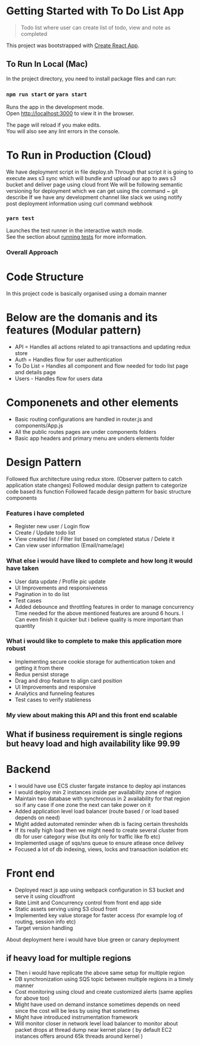 # Getting Started with To Do List App
> Todo list where user can create list of todo, view and note as completed

This project was bootstrapped with [Create React App](https://github.com/facebook/create-react-app).

## To Run In Local (Mac)

In the project directory, you need to install package files and can run:

### `npm run start` or `yarn start`

Runs the app in the development mode.\
Open [http://localhost:3000](http://localhost:3000) to view it in the browser.

The page will reload if you make edits.\
You will also see any lint errors in the console.

# To Run in Production (Cloud)
  We have deployment script in file deploy.sh 
  Through that script it is going to execute aws s3 sync which will bundle and upload our app to aws s3 bucket and deliver page using cloud front
  We will be following semantic versioning for deployment which we can get using the command ~ git describe
  If we have any development channel like slack we using notify post deployment information using curl command webhook


### `yarn test`

Launches the test runner in the interactive watch mode.\
See the section about [running tests](https://facebook.github.io/create-react-app/docs/running-tests) for more information.


### Overall Approach

# Code Structure
   In this project code is basically organised using a domain manner
   
# Below are the domanis and its features (Modular pattern)
  - API = Handles all actions related to api transactions and updating redux store
  - Auth = Handles flow for user authentication
  - To Do List = Handles all component and flow needed for todo list page and details page
  - Users - Handles flow for users data
 
# Componenets and other elements
  - Basic routing configurations are handled in router.js and components/App.js
  - All the public routes pages are under components folders
  - Basic app headers and primary menu are unders elements folder

# Design Pattern
  Followed flux architecture using redux store. (Observer pattern to catch application state changes)
  Followed modular design pattern to categorize code based its function
  Followed facade design patterm for basic structure components

### Features i have completed
  - Register new user / Login flow
  - Create / Update todo list
  - View created list / Filter list based on completed status / Delete it
  - Can view user information (Email/name/age)  

### What else i would have liked to complete and how long it would have taken
  - User data update / Profile pic update 
  - UI Improvements and responsiveness
  - Pagination in to do list  
  - Test cases
  - Added debounce and throttling features in order to manage concurrency
    Time needed for the above mentioned features are around 6 hours.
    I Can even finish it quicker but i believe quality is more important than quantity


### What i would like to complete to make this application more robust
  - Implementing secure cookie storage for authentication token and getting it from there
  - Redux persist storage
  - Drag and drop feature to align card position
  - UI Improvements and responsive
  - Analytics and funneling features
  - Test cases to verify stableness 
  

### My view about making this API and this front end scalable

## What if business requirement is single regions but heavy load and high availability like 99.99
  
  # Backend
  - I would have use ECS cluster fargate instance to deploy api instances
  - I would deploy min 2 instances inside per availability zone of region
  - Maintain two database with synchronous in 2 availability for that region so if any case if one zone the next can take power on it
  - Added application level load balancer (route based / or load based depends on need)
  - Might added automated reminder when db is facing certain thresholds
  - If its really high load then we might need to create several cluster from db for user category wise (but its only for traffic like fb etc)
  - Implemented usage of sqs/sns queue to ensure atlease once delivey
  - Focused a lot of db indexing, views, locks and transaction isolation etc

  # Front end
  - Deployed react js app using webpack configuration in S3 bucket and serve it using cloudfront
  - Rate Limit and Concurrency control from front end app side
  - Static assets serving using S3 cloud front
  - Implemented key value storage for faster access (for example log of routing, session info etc)
  - Target version handling

  About deployment here i would have blue green or canary deployment


## if heavy load for multiple regions
  - Then i would have replicate the above same setup for multiple region
  - DB synchronization using SQS topic between multiple regions in a timely manner
  - Cost monitoring using cloud and create customized alerts (same applies for above too)
  - Might have used on demand instance sometimes depends on need since the cost will be less by using that sometimes
  - Might have introduced instrumentation framework
  - Will monitor closer in network level load balancer to monitor about packet drops at thread dump near kernet place ( by default EC2 instances offers around 65k threads around kernel )



  

    



